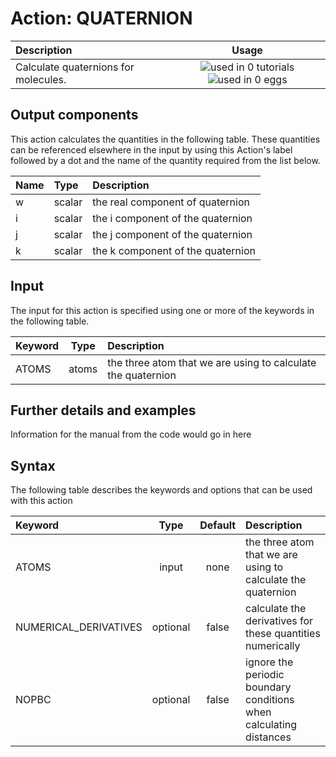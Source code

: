 # Action: QUATERNION

| Description    | Usage |
|:--------|:--------:|
| Calculate quaternions for molecules. | ![used in 0 tutorials](https://img.shields.io/badge/tutorials-0-red.svg)![used in 0 eggs](https://img.shields.io/badge/nest-0-red.svg) | 

## Output components

This action calculates the quantities in the following table.  These quantities can be referenced elsewhere in the input by using this Action's label followed by a dot and the name of the quantity required from the list below.

| Name | Type | Description |
|:-------|:-----|:-------|
| w | scalar | the real component of quaternion | 
| i | scalar | the i component of the quaternion | 
| j | scalar | the j component of the quaternion | 
| k | scalar | the k component of the quaternion | 


## Input

The input for this action is specified using one or more of the keywords in the following table.

| Keyword |  Type | Description |
|:--------|:------:|:-----------|
| ATOMS | atoms | the three atom that we are using to calculate the quaternion |


## Further details and examples 
Information for the manual from the code would go in here 
## Syntax 
The following table describes the keywords and options that can be used with this action 

| Keyword | Type | Default | Description |
|:-------|:----:|:-------:|:-----------|
| ATOMS | input | none | the three atom that we are using to calculate the quaternion |
| NUMERICAL_DERIVATIVES | optional | false |  calculate the derivatives for these quantities numerically |
| NOPBC | optional | false |  ignore the periodic boundary conditions when calculating distances |
